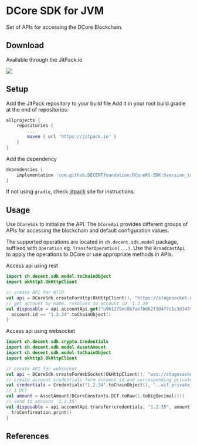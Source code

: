 DCore SDK for JVM
================

Set of APIs for accessing the DCore Blockchain.

Download
--------

Available through the JitPack.io

[![](https://jitpack.io/v/DECENTfoundation/DCoreKt-SDK.svg?style=flat-square)][jitpack]


Setup
-----

Add the JitPack repository to your build file
Add it in your root build.gradle at the end of repositories:

```groovy
allprojects {
	repositories {
		...
		maven { url 'https://jitpack.io' }
	}
}
```
Add the dependency
```groovy
dependencies {
    implementation 'com.github.DECENTfoundation:DCoreKt-SDK:$version_tag'
}
```

If not using `gradle`, check [jitpack] site for instructions.

Usage
-----

Use `DCoreSdk` to initialize the API.
The `DCoreApi` provides different groups of APIs for accessing the blockchain and default configuration values.

The supported operations are located in `ch.decent.sdk.model` package, suffixed with `Operation` eg. `TransferOperation(...)`.
Use the `BroadcastApi` to apply the operations to DCore or use appropriate methods in APIs.

Access api using rest
```kotlin
import ch.decent.sdk.model.toChainObject
import okhttp3.OkHttpClient

// create API for HTTP
val api = DCoreSdk.createForHttp(OkHttpClient(), "https://stagesocket.decentgo.com:8090/rpc")
// get account by name, resolves to account id '1.2.34'
val disposable = api.accountApi.get("u961279ec8b7ae7bd62f304f7c1c3d345").subscribe { account ->
  account.id == "1.2.34".toChainObject()
}
```

Access api using websocket
```kotlin
import ch.decent.sdk.crypto.Credentials
import ch.decent.sdk.model.AssetAmount
import ch.decent.sdk.model.toChainObject
import okhttp3.OkHttpClient

// create API for websocket
val api = DCoreSdk.createForWebSocket(OkHttpClient(), "wss://stagesocket.decentgo.com:8090")
// create account credentials form account id and corresponding private key
val credentials = Credentials("1.2.34".toChainObject(), "..wif_private_key..")
// 1 DCT
val amount = AssetAmount(DCoreConstants.DCT.toRaw(1.toBigDecimal()))
// send to account '1.2.35'
val disposable = api.accountApi.transfer(credentials, "1.2.35", amount).subscribe { trxConfirmation ->
  trxConfirmation.print()
}
```

References
----------

[jitpack]: (https://jitpack.io/#DECENTfoundation/DCoreKt-SDK)